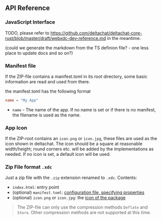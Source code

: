 ## API Reference

### JavaScript Interface

TODO, please refer to <https://github.com/deltachat/deltachat-core-rust/blob/master/draft/webxdc-dev-reference.md> in the meantime.

(could we generate the markdown from the TS definion file? - one less place to update docs and so on?)

### Manifest file <a id="manifest"></a>

If the ZIP-file contains a manifest.toml in its root directory, some basic information are read and used from there.

the manifest.toml has the following format

```toml
name = "My App"
```

- `name` - The name of the app. If no name is set or if there is no manifest, the filename is used as the name.

### App Icon <a id="icon"></a>

If the ZIP-root contains an `icon.png` or `icon.jpg`, these files are used as the icon shown in deltachat. The icon should be a square at reasonable width/height; round corners etc. will be added by the implementations as needed. If no icon is set, a default icon will be used.

### Zip File format `.xdc` <a id="zip-format"></a>

Just a zip file with the `.zip` extension renamed to `.xdc`.
Contents:

- `index.html`: entry point
- (optional) `manifest.toml`: [configuration file, specifying properties](#manifest)
- (optional) `icon.png` or `icon.jpg`: the [icon of the package](#icon)


> The ZIP-file can only use the compression methods `Deflate` and `Store`. Other compression methods are not supported at this time.
